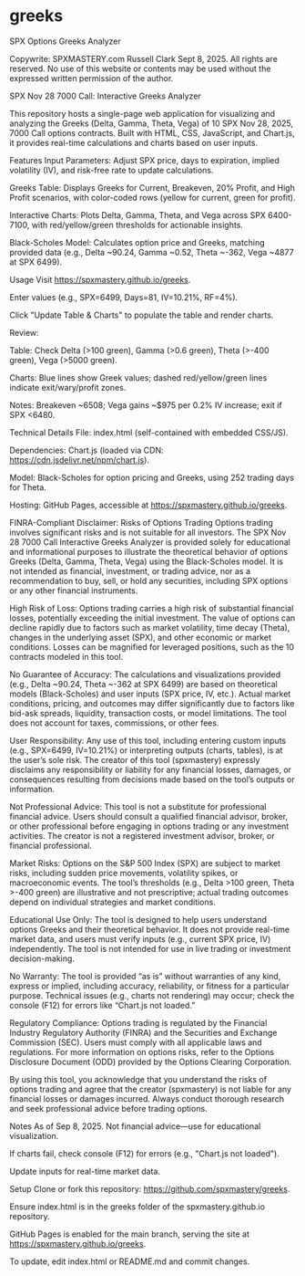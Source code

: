 # greeks
SPX Options Greeks Analyzer

Copywrite: SPXMASTERY.com  Russell Clark Sept 8, 2025.  All rights are reserved.  No use of this website or contents may be used without the expressed written permission of the author.

SPX Nov 28 7000 Call: Interactive Greeks Analyzer

This repository hosts a single-page web application for visualizing and analyzing the Greeks (Delta, Gamma, Theta, Vega) of 10 SPX Nov 28, 2025, 7000 Call options contracts. Built with HTML, CSS, JavaScript, and Chart.js, it provides real-time calculations and charts based on user inputs.

Features
Input Parameters: Adjust SPX price, days to expiration, implied volatility (IV), and risk-free rate to update calculations.

Greeks Table: Displays Greeks for Current, Breakeven, 20% Profit, and High Profit scenarios, with color-coded rows (yellow for current, green for profit).

Interactive Charts: Plots Delta, Gamma, Theta, and Vega across SPX 6400-7100, with red/yellow/green thresholds for actionable insights.

Black-Scholes Model: Calculates option price and Greeks, matching provided data (e.g., Delta ~90.24, Gamma ~0.52, Theta ~-362, Vega ~4877 at SPX 6499).

Usage
Visit https://spxmastery.github.io/greeks.

Enter values (e.g., SPX=6499, Days=81, IV=10.21%, RF=4%).

Click "Update Table & Charts" to populate the table and render charts.

Review:

Table: Check Delta (>100 green), Gamma (>0.6 green), Theta (>-400 green), Vega (>5000 green).

Charts: Blue lines show Greek values; dashed red/yellow/green lines indicate exit/wary/profit zones.

Notes: Breakeven ~6508; Vega gains ~$975 per 0.2% IV increase; exit if SPX <6480.

Technical Details
File: index.html (self-contained with embedded CSS/JS).

Dependencies: Chart.js (loaded via CDN: https://cdn.jsdelivr.net/npm/chart.js).

Model: Black-Scholes for option pricing and Greeks, using 252 trading days for Theta.

Hosting: GitHub Pages, accessible at https://spxmastery.github.io/greeks.

FINRA-Compliant Disclaimer: Risks of Options Trading
Options trading involves significant risks and is not suitable for all investors. The SPX Nov 28 7000 Call Interactive Greeks Analyzer is provided solely for educational and informational purposes to illustrate the theoretical behavior of options Greeks (Delta, Gamma, Theta, Vega) using the Black-Scholes model. It is not intended as financial, investment, or trading advice, nor as a recommendation to buy, sell, or hold any securities, including SPX options or any other financial instruments.

High Risk of Loss: Options trading carries a high risk of substantial financial losses, potentially exceeding the initial investment. The value of options can decline rapidly due to factors such as market volatility, time decay (Theta), changes in the underlying asset (SPX), and other economic or market conditions. Losses can be magnified for leveraged positions, such as the 10 contracts modeled in this tool.

No Guarantee of Accuracy: The calculations and visualizations provided (e.g., Delta ~90.24, Theta ~-362 at SPX 6499) are based on theoretical models (Black-Scholes) and user inputs (SPX price, IV, etc.). Actual market conditions, pricing, and outcomes may differ significantly due to factors like bid-ask spreads, liquidity, transaction costs, or model limitations. The tool does not account for taxes, commissions, or other fees.

User Responsibility: Any use of this tool, including entering custom inputs (e.g., SPX=6499, IV=10.21%) or interpreting outputs (charts, tables), is at the user’s sole risk. The creator of this tool (spxmastery) expressly disclaims any responsibility or liability for any financial losses, damages, or consequences resulting from decisions made based on the tool’s outputs or information.

Not Professional Advice: This tool is not a substitute for professional financial advice. Users should consult a qualified financial advisor, broker, or other professional before engaging in options trading or any investment activities. The creator is not a registered investment advisor, broker, or financial professional.

Market Risks: Options on the S&P 500 Index (SPX) are subject to market risks, including sudden price movements, volatility spikes, or macroeconomic events. The tool’s thresholds (e.g., Delta >100 green, Theta >-400 green) are illustrative and not prescriptive; actual trading outcomes depend on individual strategies and market conditions.

Educational Use Only: The tool is designed to help users understand options Greeks and their theoretical behavior. It does not provide real-time market data, and users must verify inputs (e.g., current SPX price, IV) independently. The tool is not intended for use in live trading or investment decision-making.

No Warranty: The tool is provided “as is” without warranties of any kind, express or implied, including accuracy, reliability, or fitness for a particular purpose. Technical issues (e.g., charts not rendering) may occur; check the console (F12) for errors like “Chart.js not loaded.”

Regulatory Compliance: Options trading is regulated by the Financial Industry Regulatory Authority (FINRA) and the Securities and Exchange Commission (SEC). Users must comply with all applicable laws and regulations. For more information on options risks, refer to the Options Disclosure Document (ODD) provided by the Options Clearing Corporation.

By using this tool, you acknowledge that you understand the risks of options trading and agree that the creator (spxmastery) is not liable for any financial losses or damages incurred. Always conduct thorough research and seek professional advice before trading options.

Notes
As of Sep 8, 2025. Not financial advice—use for educational visualization.

If charts fail, check console (F12) for errors (e.g., "Chart.js not loaded").

Update inputs for real-time market data.

Setup
Clone or fork this repository: https://github.com/spxmastery/greeks.

Ensure index.html is in the greeks folder of the spxmastery.github.io repository.

GitHub Pages is enabled for the main branch, serving the site at https://spxmastery.github.io/greeks.

To update, edit index.html or README.md and commit changes.
